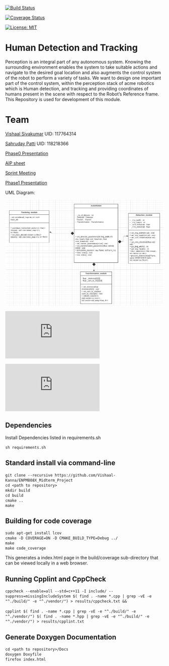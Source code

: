 [![Build Status](https://github.com/Vishaal-Kanna/ENPM808X_Midterm_Project/actions/workflows/build_and_coveralls.yml/badge.svg)](https://github.com/Vishaal-Kanna/ENPM808X_Midterm_Project/actions/workflows/build_and_coveralls.yml)

[![Coverage Status](https://coveralls.io/repos/github/Vishaal-Kanna/ENPM808X_Midterm_Project/badge.svg?branch=master)](https://coveralls.io/github/Vishaal-Kanna/ENPM808X_Midterm_Project?branch=master)

[![License: MIT](https://img.shields.io/badge/License-MIT-yellow.svg)](https://opensource.org/licenses/MIT)

# Human Detection and Tracking

Perception is an integral part of any autonomous system. Knowing the surrounding environment enables the system to take suitable actions and navigate to the desired goal location and also augments the control system of the robot to perform a variety of tasks. We want to design one important part of the control system, within the perception stack of acme robotics which is Human detection, and tracking and providing coordinates of humans present in the scene with respect to the Robot’s Reference frame. This Repository is used for development of this module.

# Team
[Vishaal Sivakumar](vishaal@umd.edu) UID: 117764314

[Sahruday Patti](sahruday@umd.edu) UID: 118218366

[Phase0 Presentation](https://drive.google.com/file/d/1ub64094s9hPrDXhbEKSXYC8esveSZAHf/view?usp=sharing) 

[AIP sheet](https://docs.google.com/spreadsheets/d/1pYYn6fuLaZafYxjfUbE6aWcIrWNkj-Lk/edit?usp=sharing&ouid=117244734534887324936&rtpof=true&sd=true)

[Sprint Meeting](https://docs.google.com/document/d/1XypCPp2geL_ffwExqyoCF2SI7ATvjYEgtfYST-q0xqE/edit?usp=sharing)

[Phase1 Presentation](https://drive.google.com/file/d/153FP7lnLD9CjYQmFsAVQo6xBl6MGawtI/view?usp=sharing)


UML Diagram:

![Alt text](https://github.com/Vishaal-Kanna/ENPM808X_Midterm_Project/blob/Dev/UML/revised/uml_class_diagram.PNG?raw=true "Title")

![Activity Diagram](https://github.com/Vishaal-Kanna/ENPM808X_Midterm_Project/blob/Dev/UML/revised/uml_activity_diagram.pdf)

![QuadChart](https://github.com/Vishaal-Kanna/ENPM808X_Midterm_Project/blob/Dev/Proposal_docs/quad_chart.pdf)


## Dependencies
Install Dependencies listed in requirements.sh
```
sh requirements.sh
```

## Standard install via command-line
```
git clone --recursive https://github.com/Vishaal-Kanna/ENPM808X_Midterm_Project
cd <path to repository>
mkdir build
cd build
cmake ..
make
```

## Building for code coverage
```
sudo apt-get install lcov
cmake -D COVERAGE=ON -D CMAKE_BUILD_TYPE=Debug ../
make
make code_coverage
```
This generates a index.html page in the build/coverage sub-directory that can be viewed locally in a web browser.

## Running Cpplint and CppCheck
```
cppcheck --enable=all --std=c++11 -I include/ --suppress=missingIncludeSystem $( find . -name *.cpp | grep -vE -e "^./build/" -e "^./vendor/") > results/cppcheck.txt &&

cpplint $( find . -name *.cpp | grep -vE -e "^./build/" -e "^./vendor/") $( find . -name *.hpp | grep -vE -e "^./build/" -e "^./vendor/") > results/cpplint.txt
```

## Generate Doxygen Documentation
```
cd <path to repository>/Docs
doxygen Doxyfile
firefox index.html
```



